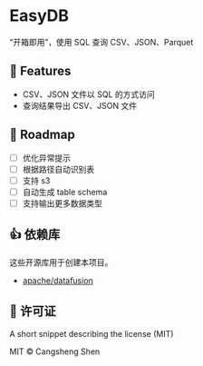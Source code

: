 # EasyDB

“开箱即用”，使用 SQL 查询 CSV、JSON、Parquet 

## 📖 Features

- CSV、JSON 文件以 SQL 的方式访问
- 查询结果导出 CSV、JSON 文件

## 🔮 Roadmap

- [ ] 优化异常提示
- [ ] 根据路径自动识别表
- [ ] 支持 s3
- [ ] 自动生成 table schema
- [ ] 支持输出更多数据类型

## 👍 依赖库

这些开源库用于创建本项目。

- [apache/datafusion](https://github.com/apache/datafusion)

## 📝 许可证

A short snippet describing the license (MIT)

MIT © Cangsheng Shen